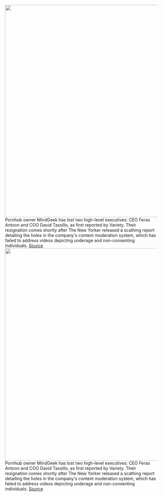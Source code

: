 <img src='https://cdn.vox-cdn.com/thumbor/Rhn4_SdvA3fWq2bQn-AihlCJpDo=/0x0:4499x2945/1200x800/filters:focal(1891x1114:2609x1832)/cdn.vox-cdn.com/uploads/chorus_image/image/71004090/910428376.0.jpg' width='700px' /><br/>
Pornhub owner MindGeek has lost two high-level executives: CEO Feras Antoon and COO David Tassillo, as first reported by Variety. Their resignation comes shortly after The New Yorker released a scathing report detailing the holes in the company's content moderation system, which has failed to address videos depicting underage and non-consenting individuals.
<a href='https://www.theverge.com/2022/6/22/23178427/pornhub-owners-ceo-coo-resign-antoon-tassillo-mindgeek'> Source <a/><img src='https://cdn.vox-cdn.com/thumbor/Rhn4_SdvA3fWq2bQn-AihlCJpDo=/0x0:4499x2945/1200x800/filters:focal(1891x1114:2609x1832)/cdn.vox-cdn.com/uploads/chorus_image/image/71004090/910428376.0.jpg' width='700px' /><br/>
Pornhub owner MindGeek has lost two high-level executives: CEO Feras Antoon and COO David Tassillo, as first reported by Variety. Their resignation comes shortly after The New Yorker released a scathing report detailing the holes in the company's content moderation system, which has failed to address videos depicting underage and non-consenting individuals.
<a href='https://www.theverge.com/2022/6/22/23178427/pornhub-owners-ceo-coo-resign-antoon-tassillo-mindgeek'> Source <a/>